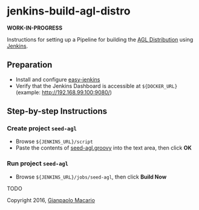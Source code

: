 # jenkins-build-agl-distro

**WORK-IN-PROGRESS**

Instructions for setting up a Pipeline for building the [AGL Distribution](https://wiki.automotivelinux.org/agl-distro) using [Jenkins](https://jenkins-ci.org/).

## Preparation

* Install and configure [easy-jenkins](https://github.com/gmacario/easy-jenkins)
* Verify that the Jenkins Dashboard is accessible at `${DOCKER_URL}` (example: http://192.168.99.100:9080/)

## Step-by-step Instructions

### Create project `seed-agl`

* Browse `${JENKINS_URL}/script`
* Paste the contents of [seed-agl.groovy](https://github.com/gmacario/jenkins-build-agl-distro/raw/master/seed-agl.groovy) into the text area, then click **OK**

### Run project `seed-agl`

* Browse `${JENKINS_URL}/jobs/seed-agl`, then click **Build Now**

TODO

Copyright 2016, [Gianpaolo Macario](http://gmacario.github.io/)
